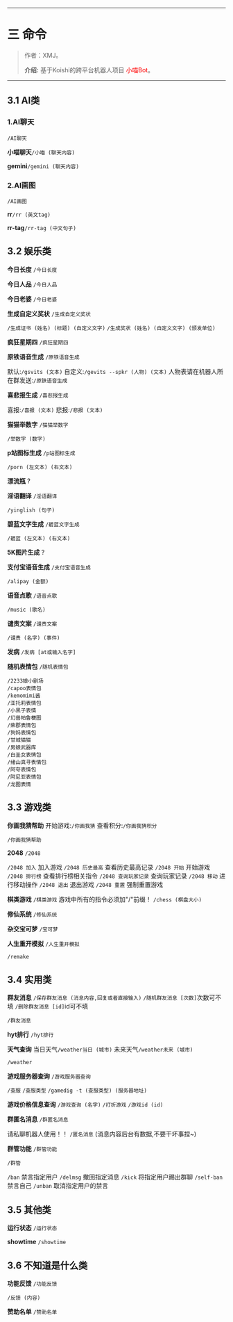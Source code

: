 ------

# 三 命令

> 作者：XMJ。
>
> **介绍:** 基于Koishi的跨平台机器人项目 <font color=red>小喵Bot</font>。

---

## 3.1 AI类

### 1.AI聊天

`/AI聊天`

**小喵聊天**`/小喵 (聊天内容)`

**gemini**`/gemini (聊天内容)`

### 2.AI画图

`/AI画图`

**rr**`/rr (英文tag)`

**rr-tag**`/rr-tag (中文句子)`

## 3.2 娱乐类

**今日长度**
`/今日长度`

**今日人品**
`/今日人品`

**今日老婆**
`/今日老婆`

**生成自定义奖状**
`/生成自定义奖状`

`/生成证书 (姓名) (标题) (自定义文字)`
`/生成奖状 (姓名) (自定义文字) (颁发单位)`

**疯狂星期四**
`/疯狂星期四`

**原铁语音生成**
`/原铁语音生成`

默认:`/gsvits (文本)`
自定义:`/gevits --spkr (人物) (文本)`
人物表请在机器人所在群发送:`/原铁语音生成`

**喜悲报生成**
`/喜悲报生成`

喜报:`/喜报 (文本)`
悲报:`/悲报 (文本)`

**猫猫举数字**
`/猫猫举数字`

`/举数字 (数字)`

**p站图标生成**
`/p站图标生成`

`/porn (左文本) (右文本)`

**漂流瓶**
?

**淫语翻译**
`/淫语翻译`

`/yinglish (句子)`

**碧蓝文字生成**
`/碧蓝文字生成`

`/碧蓝 (左文本) (右文本)`

**5K图片生成**
?

**支付宝语音生成**
`/支付宝语音生成`

`/alipay (金额)`

**语音点歌**
`/语音点歌`

`/music (歌名)`

**谴责文案**
`/谴责文案`

`/谴责 (名字) (事件)`

**发病**
`/发病 [at或输入名字]`

**随机表情包**
`/随机表情包`

`/2233娘小剧场`  
`/capoo表情包`  
`/kemomimi酱`  
`/亚托莉表情包`  
`/小黑子表情`  
`/幻兽帕鲁梗图`  
`/柴郡表情包`  
`/狗妈表情包`  
`/甘城猫猫`  
`/男娘武器库`  
`/白圣女表情包`  
`/绪山真寻表情包`  
`/阿夸表情包`  
`/阿尼亚表情包`  
`/龙图表情`  

## 3.3 游戏类

**你画我猜帮助**
开始游戏:`/你画我猜`
查看积分:`/你画我猜积分`

`/你画我猜帮助`

**2048**
`/2048`

 `/2048 加入`  加入游戏
 `/2048 历史最高`  查看历史最高记录
`/2048 开始`  开始游戏
`/2048 排行榜`  查看排行榜相关指令
`/2048 查询玩家记录`  查询玩家记录
`/2048 移动`  进行移动操作
`/2048 退出`  退出游戏
`/2048 重置`  强制重置游戏

**棋类游戏**
`/棋类游戏`
游戏中所有的指令必须加"/"前缀！
`/chess (棋盘大小)`

**修仙系统**
`/修仙系统`

**杂交宝可梦**
`/宝可梦`

**人生重开模拟**
`/人生重开模拟`

`/remake`

## 3.4 实用类

**群友消息**
`/保存群友消息 (消息内容,回复或者直接输入)`
`/随机群友消息 [次数]`次数可不填
`/删除群友消息 [id]`id可不填

`/群友消息`

**hyt排行**
`/hyt排行`

**天气查询**
当日天气`/weather当日 (城市)`
未来天气`/weather未来 (城市)`

`/weather`

**游戏服务器查询**
`/游戏服务器查询`

`/查服`
`/查服类型`
`/gamedig -t (查服类型) (服务器地址)`

**游戏价格信息查询**
`/游戏查询 (名字)`
`/打折游戏`
`/游戏id (id)`

**群匿名消息**
`/群匿名消息`

请私聊机器人使用！！
`/匿名消息`
(消息内容后台有数据,不要干坏事捏~)

**群管功能**
`/群管功能`

`/群管`

`/ban`  禁言指定用户
`/delmsg`  撤回指定消息
`/kick`  将指定用户踢出群聊
`/self-ban`  禁言自己
`/unban`  取消指定用户的禁言

## 3.5 其他类

**运行状态**
`/运行状态`

**showtime**
`/showtime`

## 3.6 不知道是什么类

**功能反馈**
`/功能反馈`

`/反馈 (内容)`

**赞助名单**
`/赞助名单`